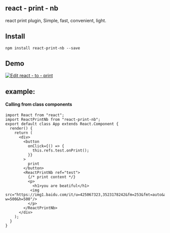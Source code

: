 ## react - print - nb
react print plugin, Simple, fast, convenient, light.

## Install
  ```
npm install react-print-nb --save
```

## Demo

[![Edit react - to - print](https://codesandbox.io/static/img/play-codesandbox.svg)](https://codesandbox.io/s/wonderful-chihiro-bom93)
## example:


#### Calling from class components

```
import React from "react";
import ReactPrintNb from "react-print-nb";
export default class App extends React.Component {
  render() {
    return (
      <div>
        <button
          onClick={() => {
            this.refs.test.onPrint();
          }}
        >
          print
        </button>
        <ReactPrintNb ref="test">
          {/* print content */}
          <p>
            <h1>you are beatiful</h1>
           <img src="https://img1.baidu.com/it/u=425067323,3523178242&fm=253&fmt=auto&app=120&f=JPEG?w=500&h=500"/>
          </p>
        </ReactPrintNb>
      </div>
    );
  }
}

```